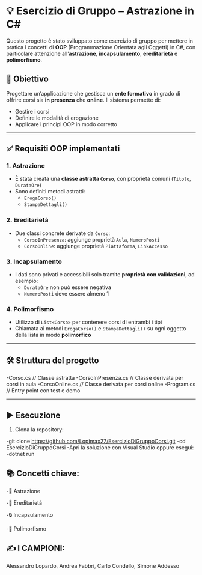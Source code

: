# 💡 Esercizio di Gruppo – Astrazione in C#

Questo progetto è stato sviluppato come esercizio di gruppo per mettere in pratica i concetti di **OOP** (Programmazione Orientata agli Oggetti) in C#, con particolare attenzione all’**astrazione**, **incapsulamento**, **ereditarietà** e **polimorfismo**.

## 🧠 Obiettivo

Progettare un’applicazione che gestisca un **ente formativo** in grado di offrire corsi sia **in presenza** che **online**. Il sistema permette di:

- Gestire i corsi
- Definire le modalità di erogazione
- Applicare i principi OOP in modo corretto

---

## ✅ Requisiti OOP implementati

### 1. Astrazione
- È stata creata una **classe astratta `Corso`**, con proprietà comuni (`Titolo`, `DurataOre`)
- Sono definiti metodi astratti:
  - `ErogaCorso()`
  - `StampaDettagli()`

### 2. Ereditarietà
- Due classi concrete derivate da `Corso`:
  - `CorsoInPresenza`: aggiunge proprietà `Aula`, `NumeroPosti`
  - `CorsoOnline`: aggiunge proprietà `Piattaforma`, `LinkAccesso`

### 3. Incapsulamento
- I dati sono privati e accessibili solo tramite **proprietà con validazioni**, ad esempio:
  - `DurataOre` non può essere negativa
  - `NumeroPosti` deve essere almeno 1

### 4. Polimorfismo
- Utilizzo di `List<Corso>` per contenere corsi di entrambi i tipi
- Chiamata ai metodi `ErogaCorso()` e `StampaDettagli()` su ogni oggetto della lista in modo **polimorfico**

---

## 🛠️ Struttura del progetto
-Corso.cs // Classe astratta
-CorsoInPresenza.cs // Classe derivata per corsi in aula
-CorsoOnline.cs // Classe derivata per corsi online
-Program.cs // Entry point con test e demo

---

## ▶️ Esecuzione

1. Clona la repository:

-git clone https://github.com/Lopimax27/EsercizioDiGruppoCorsi.git
-cd EsercizioDiGruppoCorsi
-Apri la soluzione con Visual Studio oppure esegui:
-dotnet run


## 📚 Concetti chiave:

-🧱 Astrazione

-🔗 Ereditarietà

-🔒 Incapsulamento

-🔁 Polimorfismo

## ✍️ I CAMPIONI:
Alessandro Lopardo, Andrea Fabbri, Carlo Condello, Simone Addesso
